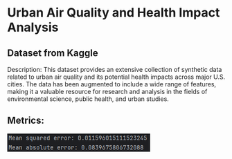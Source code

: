 # Urban Air Quality and Health Impact Analysis
## Dataset from Kaggle 

Description:
This dataset provides an extensive collection of synthetic data related to urban air quality and its potential health impacts across major U.S. cities. The data has been augmented to include a wide range of features, making it a valuable resource for research and analysis in the fields of environmental science, public health, and urban studies.

## Metrics:
![alt table](./MeanErrors.png)
